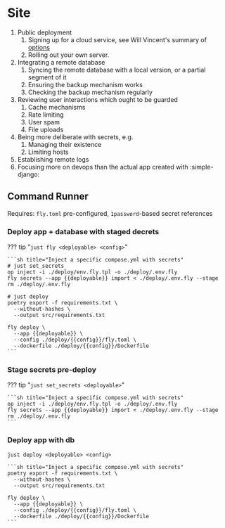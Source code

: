 # Site

1. Public deployment
    1. Signing up for a cloud service, see Will Vincent's summary of [options](https://learndjango.com/tutorials/django-hosting-deployment-options)
    2. Rolling out your own server.
2. Integrating a remote database
    1. Syncing the remote database with a local version, or a partial segment of it
    2. Ensuring the backup mechanism works
    3. Checking the backup mechanism regularly
3. Reviewing user interactions which ought to be guarded
    1. Cache mechanisms
    2. Rate limiting
    3. User spam
    4. File uploads
4. Being more deliberate with secrets, e.g.
    1. Managing their existence
    2. Limiting hosts
5. Establishing remote logs
6. Focusing more on devops than the actual app created with :simple-django:

## Command Runner

Requires: `fly.toml` pre-configured, `1password`-based secret references

### Deploy app + database with staged decrets

??? tip "`just fly <deployable> <config>`"

    ```sh title="Inject a specific compose.yml with secrets"
    # just set_secrets
    op inject -i ./deploy/env.fly.tpl -o ./deploy/.env.fly
    fly secrets --app {{deployable}} import < ./deploy/.env.fly --stage
    rm ./deploy/.env.fly

    # just deploy
    poetry export -f requirements.txt \
      --without-hashes \
      --output src/requirements.txt

    fly deploy \
      --app {{deployable}} \
      --config ./deploy/{{config}}/fly.toml \
      --dockerfile ./deploy/{{config}}/Dockerfile
    ```

### Stage secrets pre-deploy

??? tip "`just set_secrets <deployable>`"

    ```sh title="Inject a specific compose.yml with secrets"
    op inject -i ./deploy/env.fly.tpl -o ./deploy/.env.fly
    fly secrets --app {{deployable}} import < ./deploy/.env.fly --stage
    rm ./deploy/.env.fly
    ```

### Deploy app with db

`just deploy <deployable> <config>`

    ```sh title="Inject a specific compose.yml with secrets"
    poetry export -f requirements.txt \
      --without-hashes \
      --output src/requirements.txt

    fly deploy \
      --app {{deployable}} \
      --config ./deploy/{{config}}/fly.toml \
      --dockerfile ./deploy/{{config}}/Dockerfile
    ```
